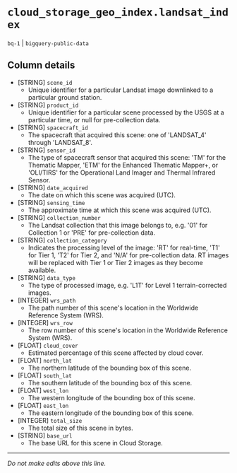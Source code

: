# `cloud_storage_geo_index.landsat_index`
`bq-1` | `bigquery-public-data`

## Column details
* [STRING]    `scene_id`
  - Unique identifier for a particular Landsat image downlinked to a particular ground station.
* [STRING]    `product_id`
  - Unique identifier for a particular scene processed by the USGS at a particular time, or null for pre-collection data.
* [STRING]    `spacecraft_id`
  - The spacecraft that acquired this scene: one of 'LANDSAT_4' through 'LANDSAT_8'.
* [STRING]    `sensor_id`
  - The type of spacecraft sensor that acquired this scene: 'TM' for the Thematic Mapper, 'ETM' for the Enhanced Thematic Mapper+, or 'OLI/TIRS' for the Operational Land Imager and Thermal Infrared Sensor.
* [STRING]    `date_acquired`
  - The date on which this scene was acquired (UTC).
* [STRING]    `sensing_time`
  - The approximate time at which this scene was acquired (UTC).
* [STRING]    `collection_number`
  - The Landsat collection that this image belongs to, e.g. '01' for Collection 1 or 'PRE' for pre-collection data.
* [STRING]    `collection_category`
  - Indicates the processing level of the image: 'RT' for real-time, 'T1' for Tier 1, 'T2' for Tier 2, and 'N/A' for pre-collection data. RT images will be replaced with Tier 1 or Tier 2 images as they become available.
* [STRING]    `data_type`
  - The type of processed image, e.g. 'L1T' for Level 1 terrain-corrected images.
* [INTEGER]   `wrs_path`
  - The path number of this scene's location in the Worldwide Reference System (WRS).
* [INTEGER]   `wrs_row`
  - The row number of this scene's location in the Worldwide Reference System (WRS).
* [FLOAT]     `cloud_cover`
  - Estimated percentage of this scene affected by cloud cover.
* [FLOAT]     `north_lat`
  - The northern latitude of the bounding box of this scene.
* [FLOAT]     `south_lat`
  - The southern latitude of the bounding box of this scene.
* [FLOAT]     `west_lon`
  - The western longitude of the bounding box of this scene.
* [FLOAT]     `east_lon`
  - The eastern longitude of the bounding box of this scene.
* [INTEGER]   `total_size`
  - The total size of this scene in bytes.
* [STRING]    `base_url`
  - The base URL for this scene in Cloud Storage.

-------------------------------------------------------------------------------
*Do not make edits above this line.*
